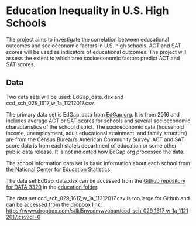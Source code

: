 # Education Inequality in U.S. High Schools
The project aims to investigate the correlation between educational outcomes and socioeconomic factors in U.S. high schools. ACT and SAT scores will be used as indicators of educational outcomes. The project will assess the extent to which area socioeconomic factors predict ACT and SAT scores.

## Data
Two data sets will be used: EdGap_data.xlsx and ccd_sch_029_1617_w_1a_11212017.csv. 

The primary data set is EdGap_data from [EdGap.org](edgap.org). It is from 2016 and includes average ACT or SAT scores for schools and several socioeconomic characteristics of the school district. The socioeconomic data (household income, unemployment, adult educational attainment, and family structure) are from the Census Bureau’s American Community Survey. ACT and SAT score data is from each state’s department of education or some other public data release. It is not indicated how EdGap.org processed the data.

The school information data set is basic information about each school from the [National Center for Education Statistics](https://nces.ed.gov/ccd/pubschuniv.asp).

The data set EdGap_data.xlsx can be accessed from the [Github repository for DATA 3320](https://github.com/brian-fischer/DATA-3320) in the [education folder](https://github.com/brian-fischer/DATA-3320/tree/main/education). 

The data set ccd_sch_029_1617_w_1a_11212017.csv is too large for Github and can be accessed from the dropbox link:
https://www.dropbox.com/s/lkl5nvcdmwyoban/ccd_sch_029_1617_w_1a_11212017.csv?dl=0
